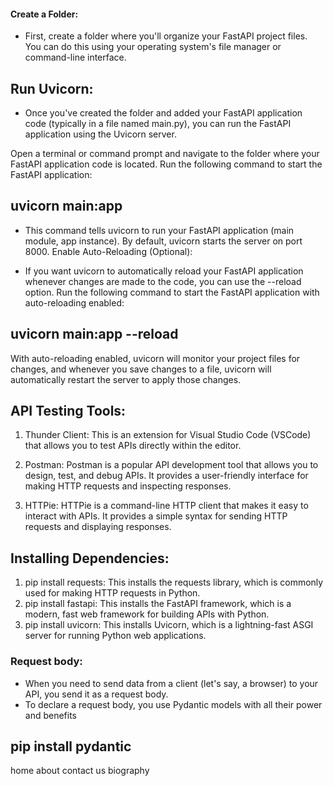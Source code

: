 #### Create a Folder:

- First, create a folder where you'll organize your FastAPI project files. You can do this using your operating system's file manager or command-line interface.

## Run Uvicorn:

- Once you've created the folder and added your FastAPI application code (typically in a file named main.py), you can run the FastAPI application using the Uvicorn server.

Open a terminal or command prompt and navigate to the folder where your FastAPI application code is located.
Run the following command to start the FastAPI application:

## uvicorn main:app

- This command tells uvicorn to run your FastAPI application (main module, app instance). By default, uvicorn starts the server on port 8000.
Enable Auto-Reloading (Optional):

- If you want uvicorn to automatically reload your FastAPI application whenever changes are made to the code, you can use the --reload option.
Run the following command to start the FastAPI application with auto-reloading enabled:

## uvicorn main:app --reload

With auto-reloading enabled, uvicorn will monitor your project files for changes, and whenever you save changes to a file, uvicorn will automatically restart the server to apply those changes.


## API Testing Tools:

1. Thunder Client: This is an extension for Visual Studio Code (VSCode) that allows you to test APIs directly within the editor.
2. Postman: Postman is a popular API development tool that allows you to design, test, and debug APIs. It provides a user-friendly interface for making HTTP requests and inspecting responses.

3. HTTPie: HTTPie is a command-line HTTP client that makes it easy to interact with APIs. It provides a simple syntax for sending HTTP requests and displaying responses.

## Installing Dependencies:

1. pip install requests: This installs the requests library, which is commonly used for making HTTP requests in Python.
2. pip install fastapi: This installs the FastAPI framework, which is a modern, fast web framework for building APIs with Python.
3. pip install uvicorn: This installs Uvicorn, which is a lightning-fast ASGI server for running Python web applications.

### Request body:
- When you need to send data from a client (let's say, a browser) to your API, you send it as a request body.
- To declare a request body, you use Pydantic models with all their power and  benefits                                    
## pip install pydantic



home about 
contact us 
biography
